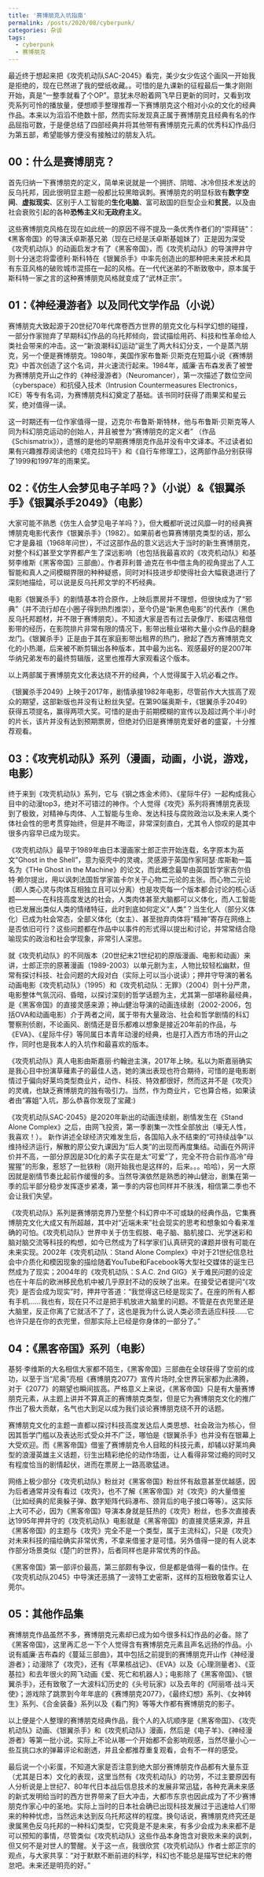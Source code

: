 ```yaml
---
title: '赛博朋克入坑指南'
permalink: /posts/2020/08/cyberpunk/
categories: 杂谈
tags:
  - cyberpunk
  - 赛博朋克
---
```


最近终于想起来把《攻壳机动队SAC-2045》看完，美少女少佐这个画风一开始我是拒绝的，现在已然进了我的壁纸收藏。。可惜的是九课新的征程最后一集才刚刚开始，真是“一整季就看了个OP”。意犹未尽盼着网飞早日更新的同时，又看到攻壳系列可怜的播放量，便想顺手整理推荐一下赛博朋克这个相对小众的文化的经典作品。本来以为滔滔不绝数十部，然而实际发现真正属于赛博朋克且经典有名的作品屈指可数，于是便总结了四部经典并将其他带有赛博朋克元素的优秀科幻作品归为第五部，希望能够方便没有接触过的朋友入坑。

## 00：什么是赛博朋克？
首先归纳一下赛博朋克的定义，简单来说就是一个拥挤、阴暗、冰冷但技术发达的反乌托邦，因此很明显主题一般都比较黑暗讽刺。赛博朋克的明显标致有**数字空间**、**虚拟现实**、区别于人工智能的**生化电脑**、富可敌国的巨型企业和**贫民**，以及由社会衰败引起的各种**恐怖主义**和**无政府主义**。

这些赛博朋克风格在现在如此统一的原因不得不提及一条优秀作者们的“崇拜链”：《黑客帝国》的导演沃卓斯基兄弟（现在已经是沃卓斯基姐妹了）正是因为深受《攻壳机动队》的动画启发才有了《黑客帝国》，而《攻壳机动队》的导演押井守则十分迷恋将雷德利·斯科特在《银翼杀手》中率先创造出的那种把未来技术和具有东亚风格的破败城市混搭在一起的风格。在一代代迷弟的不断致敬中，原本属于斯科特一家之言的这种赛博朋克风格就变成了“武林正宗”。

## 01：《神经漫游者》以及同代文学作品（小说）
赛博朋克大致起源于20世纪70年代席卷西方世界的朋克文化与科学幻想的碰撞，一部分作家抛弃了早期科幻作品的乌托邦倾向，尝试描绘用药、科技和性革命给人类社会带来的冲击。这一“新浪潮科幻运动”诞生了两大科幻分支，一个是蒸汽朋克，另一个便是赛博朋克。1980年，美国作家布鲁斯·贝斯克在短篇小说《赛博朋克》中首次创造了这个名词，并火速流行起来。1984年，威廉·吉布森发表了被誉为赛博朋克开山之作的《神经漫游者》（Neuromancer），第一次描述了数位空间（cyberspace）和抗侵入技术（Intrusion Countermeasures Electronics， ICE）等专有名词，为赛博朋克科幻奠定了基础。该书同时获得了雨果奖和星云奖，绝对值得一读。

这一时期还有一位作家值得一提，迈克尔·布鲁斯·斯特林，他与布鲁斯·贝斯克等人同为科幻朋克运动的创始人，并且被誉为“赛博朋克的定义者” （作品《Schismatrix》），遗憾的是他的早期赛博朋克作品并没有中文译本。不过读者如果有兴趣推荐阅读他的《塔克拉玛干》和《自行车修理工》，这两部作品分别获得了1999和1997年的雨果奖。

## 02：《仿生人会梦见电子羊吗？》（小说）&《银翼杀手》《银翼杀手2049》（电影）
大家可能不熟悉《仿生人会梦见电子羊吗？》，但大概都听说过风靡一时的经典赛博朋克电影代表作《银翼杀手》（1982）。如果前者也算赛博朋克类型的话，那么它才是鼻祖（1968年问世），不过这部作品的意义远远大于当时的新生赛博朋克，对整个科幻甚至文学界都产生了深远影响（也包括我最喜欢的《攻壳机动队》和基努李维斯《黑客帝国》三部曲）。作者菲利普·迪克在书中借主角的视角提出了人工智能和真人之间模糊界限的种种疑惑，同时对科技进步却使得社会大幅衰退进行了深刻地描绘，可以说是反乌托邦文学的不朽经典。

电影《银翼杀手》的剧情基本符合原作，上映后票房并不理想，但很快成为了“邪典”（并不流行却在小圈子得到热烈推崇），至今仍是“新黑色电影”的代表作（黑色反乌托邦题材，并不限于赛博朋克）。不知道大家是否有过去录像厅、影碟店租借影带的经历，在影院排片非常有限的情况下，影带出租业堪称大量小众作品的翻身龙门。《银翼杀手》正是由于其在家庭影带出租界的热门，掀起了西方赛博朋克文化的小热潮，后来被不断剪辑出各种版本，其中最为出名、观感最好的是2007年华纳兄弟发布的最终剪辑版，这里也推荐大家观看这个版本。

以上两部属于赛博朋克文化表达绕不开的经典，个人觉得属于入坑必看之作。

《银翼杀手2049》上映于2017年，剧情承接1982年电影，尽管前作大大拔高了观众的期望，这部新版也并没有让粉丝失望。在第90届奥斯卡，《银翼杀手2049》获得五项提名，赢得两项大奖。可惜的是由于前期模糊的宣传以及超过两个半小时的片长，该片并没有达到预期票房，但绝对仍旧是赛博朋克爱好者的盛宴，十分推荐观看。

## 03：《攻壳机动队》系列（漫画，动画，小说，游戏，电影）
终于来到《攻壳机动队》系列，它与《钢之炼金术师》、《星际牛仔》一起构成我心目中的动漫top3，绝对不可错过的神作。个人觉得《攻壳》系列将赛博朋克表现到了极致，对精神与肉体、人工智能与生命、发达科技与腐败政治以及未来人类个体社会性的思考贯穿始终，但是并不晦涩，非常深刻直白，尤其令人惊叹的是其中很多内容早已成为现实。

《攻壳机动队》最早于1989年由日本漫画家士郎正宗开始连载，名字原本为英文“Ghost in the Shell”，意为驱壳中的灵魂，灵感源于英国作家阿瑟·库斯勒一篇名为《THe Ghost in the Machine》的论文，而此概念最早由英国哲学家吉尔伯特·赖尔提出，用以讽刺法国哲学家笛卡尔关于心物二元论的主张。而心物二元论（即人类心灵与肉体互相独立且可以分离）也是攻壳每一个版本都会讨论的核心话题————在科技高度发达的社会，人类肉体甚至大脑都可以义体化，而人工智能也已发展出类似人类的情绪特征，此时到底如何定义“人类”？当生化人（部分义体化）已成为社会常态，全部义体化（女主）、甚至抛弃肉体将“精神”寄存在网络上是否依旧可行？这些问题都在作品中以事件的形式得以提出和讨论，并常常结合隐喻现实的政治和社会学现象，非常引人深思。

就《攻壳机动队》的不同版本（20世纪末21世纪初的原版漫画、电影和动画）来讲，士郎正宗的原著漫画（1989-2003）以单元剧为主，人物比较轻松幽默，但常有探讨科技、社会问题的大段对白（实际上可以当小说读）；押井守导演的著名动画电影《攻壳机动队》（1995）和《攻壳机动队：无罪》（2004）则十分严肃，电影整体气氛沉闷、昏暗，以探讨深刻的哲学话题为主，尤其第一部堪称最经典，是《黑客帝国》的直接灵感来源；神山健治导演的动画连续剧（2002-2006，包括OVA和动画电影）介于两者之间，属于带有大量政治、社会和哲学剧情的科幻警察刑侦剧，不论画风、剧情还是音乐都难以想象是接近20年前的作品，与《EVA》、《星际牛仔》等同属日本青年动漫的经典，也是打入西方市场的开山之作，同时也是我本人的入坑作和最喜欢的版本。

《攻壳机动队》真人电影由斯嘉丽·约翰逊主演，2017年上映。私以为斯嘉丽确实是我心目中扮演草薙素子的最佳人选，她的演出表现也符合期待，可惜的是电影剧情过于偏向好莱坞类型商业片，动作、科技、特效都很好，然而这并不是《攻壳》的灵魂，也缺乏赛博朋克的独有吸引力。当然，作为商业片，它也算合格，如果读者由“寡姐”入坑，那么恭喜你发现了宝藏:)

《攻壳机动队SAC-2045》是2020年新出的动画连续剧，剧情发生在《Stand Alone Complex》之后，由网飞投资，第一季剧集一次性全部放出（壕无人性，我喜欢！）。 新作讲述全球经济灾难发生后，各国陷入永不结束的“可持续战争”以维持经济运行，解散的原公安九课因为“后人类”的出现而再度集结。动画在外网评价并不高，一部分原因是3D化的素子实在是太“可爱”了，完全不符合前作高冷“母猩猩”的形象，惹怒了一批铁粉（刚开始我也是这样的，后来。。。哈哈），另一大原因就是剧情节奏比起前作缓慢的多。当然导演依然是熟悉的神山健治，剧集在第一季的后半部分稳步发挥逐步紧凑，第一季的内容也同样并不肤浅，相信第二季也不会让我们失望。

《攻壳机动队》系列是赛博朋克界乃至整个科幻界中不可或缺的经典作品，它集赛博朋克文化大成又有所超越，其中对“近端未来”社会现实的思考和想象如今看来准确的可怕。《攻壳机动队》世界中关于仿生假肢、电子脑、脑机接口、光学迷彩和脑对脑交流等科技的构想，如今已然成为了科学家们认真研究的课题并很有可能在未来实现。2002年《攻壳机动队：Stand Alone Complex》中对于21世纪信息社会中介质化和模因现象的描绘随着YouTube和Facebook等大型社交媒体的诞生已然成为了现实；2004年的《攻壳机动队：S.A.C. 2nd GIG》关于难民问题的设定也在十年后的欧洲移民危机中被几乎原封不动的反映了出来。在接受记者提问“《攻壳》是否会成为现实”时，押井守答道：“我觉得这已经是现实了。在座的所有人都有手机……我也有，现在只不过是把手机放进大脑里的问题。不管是在衣兜里还是大脑里，反正你离了它就活不了了，这也是我为什么说人类必须去适应科技……它也许只是在你的衣兜里，但那实际上已经是你身体的一部分了。” 

## 04：《黑客帝国》系列（电影）

基努·李维斯的大名相信大家都不陌生，《黑客帝国》三部曲在全球获得了空前的成功，以至于当“尼奥”亮相《赛博朋克2077》宣传片场时,全世界玩家都为此沸腾，对于《2077》的期望也瞬间拔高。严格意义上来说，《黑客帝国》只是有大量赛博朋克元素，从主题上讲并不算真正的赛博朋克类型，但是它为赛博朋克文化的推广作出了极大贡献，名气也大到足以成为我们谈论赛博朋克绕不开的话题。

赛博朋克文化的主题一直都以探讨科技高度发达后人类思想、社会政治为核心，但因其哲学门槛以及表达形式受众并不广泛，哪怕是《银翼杀手》也并没有在银幕上大受欢迎。而《黑客帝国》借鉴了赛博朋克令人目眩的科技元素，却辅以好莱坞典型的浪漫英雄主义话题，衍生出精彩绝伦的动作场面，让人看得非常过瘾的同时又有程度恰当的剧情起伏，进而在票房上一路高歌猛进。

网络上极少部分《攻壳机动队》粉丝对《黑客帝国》粉丝怀有敌意甚至优越感，因为后者通常并没有看过《攻壳》，也不了解《黑客帝国》对《攻壳》的大量借鉴（比如经典的尼奥躲子弹、数字矩阵代码瀑布、颈背后的电子接口等等）。这实际上大可不必，因为《黑客帝国》导演本身就是狂热的《攻壳》粉丝，也多次直接表达1995年押井守的《攻壳机动队》电影就是《黑客帝国》的直接灵感来源，并且《黑客帝国》的主题与《攻壳》完全不是一个类型，属于主流科幻，只是《攻壳》对未来科技的描绘确实非常优秀，不拿来借鉴才是可惜。另外值得一提的有人说本作部分场景类似《楚门的世界》，后者同样也是非常优秀的作品。

《黑客帝国》第一部评价最高，第三部颇有争议，但是都是值得一看的佳作。在《攻壳机动队2045》中导演还恶搞了一波特工史密斯，这样的互相致敬着实让人莞尔。

## 05：其他作品集

赛博朋克作品虽然不多，赛博朋克元素却已成为如今很多科幻作品的必备。除了《黑客帝国》，这里再汇总一下个人觉得含有赛博朋克元素且声名远扬的作品。小说有威廉·吉布森的《蔓延三部曲》，其中包括之前提到的赛博朋克开山作《神经漫游者》；动漫除了《攻壳》，还有《苹果核战记》、《EVA》以及《心理测量者》、《亚基拉》和去年很火的网飞动画《爱、死亡和机器人》；电影除了《黑客帝国》、《银翼杀手》，还有致敬了一大波科幻历史的《头号玩家》以及去年的《阿丽塔·战斗天使》；游戏除了跳票到今年年底的《赛博朋克2077》，《最终幻想》系列、《女神转生》系列、《合金装备》系列以及《看门狗》等等大作都有赛博朋克的影子。

以上便是个人整理的赛博朋克经典作品，我个人的入坑顺序是《黑客帝国》、《攻壳机动队》动画、《银翼杀手》和《攻壳机动队》漫画，然后是《电子羊》、《神经漫游者》等第一批小说。实际上不论从哪一个开始都不会影响观感，当然尽量小心一些互挑口水的弹幕评论和剧透，并且全都推荐重复观看，会有不一样的感受。

最后说一个小彩蛋，不知道大家是否注意到绝大部分赛博朋克作品都有大量东亚（尤其是日本）文化的表现，这里当然有《攻壳机动队》的功劳，不过主要原因有人分析说是上世纪7、80年代日本战后信息技术的发展非常迅猛，各种充满未来感的新式发明给当时的西方世界带来了巨大冲击，大都市东京也因此成为了不少赛博朋克作家心中的圣地。实际上当时的日本社会确已出现科技发展过于迅速给人们带来的种种忧虑，当然远未达到反乌托邦这样的程度。换句话说，赛博朋克终究还是隶属黑色反乌托邦的一种科幻类型，它究竟是不是未来，有多少会成为未来都不是可以预知的事情，尽管类似《攻壳机动队》这些作品本身饱含对衰败未来的讽刺，但又何不是对世人的警醒。关于这一点，我很欣赏《攻壳机动队》作者士郎正宗的观点，与大家共享：“对于默默不断前进的科学，科幻也不能总是描写世纪末的倦怠吧。未来还是明亮的好。”